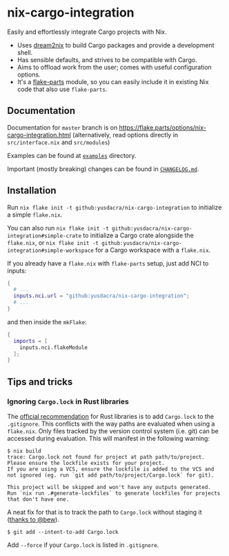 # nix-cargo-integration

Easily and effortlessly integrate Cargo projects with Nix.

- Uses [dream2nix](https://github.com/nix-community/dream2nix) to build Cargo packages and provide a development shell.
- Has sensible defaults, and strives to be compatible with Cargo.
- Aims to offload work from the user; comes with useful configuration options.
- It's a [flake-parts](https://github.com/hercules-ci/flake-parts) module, so you can easily include it in existing Nix code that also use `flake-parts`.

## Documentation

Documentation for `master` branch is on https://flake.parts/options/nix-cargo-integration.html
(alternatively, read options directly in `src/interface.nix` and `src/modules`)

Examples can be found at [`examples`](./examples) directory.

Important (mostly breaking) changes can be found in [`CHANGELOG.md`](./CHANGELOG.md).

## Installation

Run `nix flake init -t github:yusdacra/nix-cargo-integration` to initialize a simple `flake.nix`.

You can also run `nix flake init -t github:yusdacra/nix-cargo-integration#simple-crate` to initialize a Cargo crate alongside the `flake.nix`,
or `nix flake init -t github:yusdacra/nix-cargo-integration#simple-workspace` for a Cargo workspace with a `flake.nix`.

If you already have a `flake.nix` with `flake-parts` setup, just add NCI to inputs:

```nix
{
  # ...
  inputs.nci.url = "github:yusdacra/nix-cargo-integration";
  # ...
}
```

and then inside the `mkFlake`:

```nix
{
  imports = [
    inputs.nci.flakeModule
  ];
}
```

## Tips and tricks

### Ignoring `Cargo.lock` in Rust libraries

The [official recommendation](https://doc.rust-lang.org/cargo/guide/cargo-toml-vs-cargo-lock.html)
for Rust libraries is to add `Cargo.lock` to the `.gitignore`. This conflicts
with the way paths are evaluated when using a `flake.nix`. Only files tracked
by the version control system (i.e. git) can be accessed during evaluation.
This will manifest in the following warning:

```console
$ nix build
trace: Cargo.lock not found for project at path path/to/project.
Please ensure the lockfile exists for your project.
If you are using a VCS, ensure the lockfile is added to the VCS and not ignored (eg. run `git add path/to/project/Cargo.lock` for git).

This project will be skipped and won't have any outputs generated.
Run `nix run .#generate-lockfiles` to generate lockfiles for projects that don't have one.
```

A neat fix for that is to track the path to `Cargo.lock` without staging it
([thanks to @bew](https://github.com/yusdacra/nix-cargo-integration/issues/46#issuecomment-962589582)).

```console
$ git add --intent-to-add Cargo.lock
```

Add `--force` if your `Cargo.lock` is listed in `.gitignore`.
